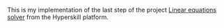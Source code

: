 This is my implementation of the last step of the project [Linear equations solver](https://hyperskill.org/projects/40?track=1) from the Hyperskill platform.
